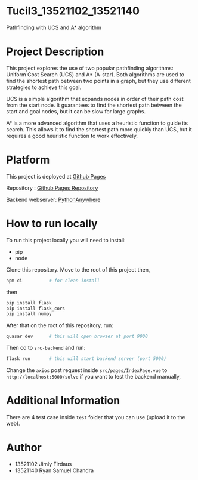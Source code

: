 # Tucil3_13521102_13521140

Pathfinding with UCS and A* algorithm

# Project Description
This project explores the use of two popular pathfinding algorithms: Uniform Cost Search (UCS) and A* (A-star). Both algorithms are used to find the shortest path between two points in a graph, but they use different strategies to achieve this goal.

UCS is a simple algorithm that expands nodes in order of their path cost from the start node. It guarantees to find the shortest path between the start and goal nodes, but it can be slow for large graphs.

A* is a more advanced algorithm that uses a heuristic function to guide its search. This allows it to find the shortest path more quickly than UCS, but it requires a good heuristic function to work effectively.

# Platform
This project is deployed at [Github Pages](https://jimly-firdaus.github.io/#/)

Repository : [Github Pages Repository](https://github.com/Jimly-Firdaus/Jimly-Firdaus.github.io)

Backend webserver: [PythonAnywhere](http://jimlyfirdaus.pythonanywhere.com/)

# How to run locally
To run this project locally you will need to install:
* pip
* node

Clone this repository. Move to the root of this project then,
```bash
npm ci          # for clean install
```
then
```bash
pip install flask
pip install flask_cors
pip install numpy
```
After that on the root of this repository, run:
```bash
quasar dev      # this will open browser at port 9000
```
Then cd to `src-backend` and run:
```bash
flask run       # this will start backend server (port 5000)
```
Change the `axios` post request inside `src/pages/IndexPage.vue` to `http://localhost:5000/solve` if you want to test the backend manually,

# Additional Information
There are 4 test case inside `test` folder that you can use (upload it to the web).

# Author
* 13521102 Jimly Firdaus
* 13521140 Ryan Samuel Chandra
